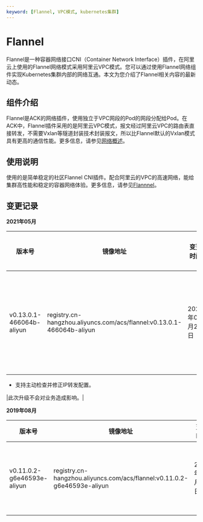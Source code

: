```yaml
---
keyword: [Flannel, VPC模式, kubernetes集群]
---
```


# Flannel

Flannel是一种容器网络接口CNI（Container Network Interface）插件，在阿里云上使用的Flannel网络模式采用阿里云VPC模式。您可以通过使用Flannel网络组件实现Kubernetes集群内部的网络互通。本文为您介绍了Flannel相关内容的最新动态。

## 组件介绍

Flannel是ACK的网络插件，使用独立于VPC网段的Pod的网段分配给Pod。在ACK中，Flannel插件采用的是阿里云VPC模式，报文经过阿里云VPC的路由表直接转发，不需要Vxlan等隧道封装技术封装报文，所以比Flannel默认的Vxlan模式具有更高的通信性能。更多信息，请参见[网络概述](/intl.zh-CN/Kubernetes集群用户指南/网络/网络概述.md)。

## 使用说明

使用的是简单稳定的社区Flannel CNI插件。配合阿里云的VPC的高速网络，能给集群高性能和稳定的容器网络体验。更多信息，请参见[Flannnel](https://github.com/flannel-io/flannel?spm=a2c4g.11186623.2.10.28b229747WScYz)。

## 变更记录

**2021年05月**

|版本号|镜像地址|变更时间|变更内容|变更影响|
|---|----|----|----|----|
|v0.13.0.1-466064b-aliyun|registry.cn-hangzhou.aliyuncs.com/acs/flannel:v0.13.0.1-466064b-aliyun|2021年05月24日|-   支持自适应iptables调用，兼容CentOS 8、Alibaba Cloud Linux 3及以上版本。
-   支持主动检查并修正IP转发配置。

|此次升级不会对业务造成影响。|

**2019年08月**

|版本号|镜像地址|变更时间|变更内容|变更影响|
|---|----|----|----|----|
|v0.11.0.2-g6e46593e-aliyun|registry.cn-hangzhou.aliyuncs.com/acs/flannel:v0.11.0.2-g6e46593e-aliyun|2019年08月02日|修复Flannel版本升级后源IP地址无法保留的问题。|此次升级不会对业务造成影响。|

